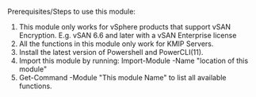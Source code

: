 Prerequisites/Steps to use this module:

1. This module only works for vSphere products that support vSAN Encryption. E.g. vSAN 6.6 and later with a vSAN Enterprise license
2. All the functions in this module only work for KMIP Servers.
3. Install the latest version of Powershell and PowerCLI(11).
4. Import this module by running: Import-Module -Name "location of this module"
5. Get-Command -Module "This module Name" to list all available functions.